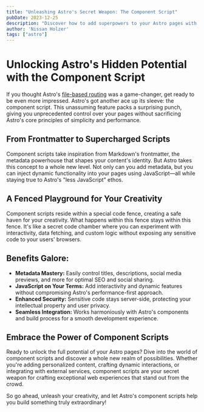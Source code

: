 ```yaml
---
title: "Unleashing Astro's Secret Weapon: The Component Script"
pubDate: 2023-12-25
description: "Discover how to add superpowers to your Astro pages with the unassuming, yet powerful component script."
author: 'Nissan Holzer'
tags: ["astro"]
---
```


# Unlocking Astro's Hidden Potential with the Component Script

If you thought Astro's <a href="/astrorouting/">file-based routing</a> was a game-changer, get ready to be even more impressed. Astro's got another ace up its sleeve: the component script. This unassuming feature packs a surprising punch, giving you unprecedented control over your pages without sacrificing Astro's core principles of simplicity and performance.

## From Frontmatter to Supercharged Scripts

Component scripts take inspiration from Markdown's frontmatter, the metadata powerhouse that shapes your content's identity. But Astro takes this concept to a whole new level. Not only can you add metadata, but you can inject dynamic functionality into your pages using JavaScript—all while staying true to Astro's "less JavaScript" ethos.

## A Fenced Playground for Your Creativity

Component scripts reside within a special code fence, creating a safe haven for your creativity. What happens within this fence stays within this fence. It's like a secret code chamber where you can experiment with interactivity, data fetching, and custom logic without exposing any sensitive code to your users' browsers.

## Benefits Galore:

- **Metadata Mastery:** Easily control titles, descriptions, social media previews, and more for optimal SEO and social sharing.
- **JavaScript on Your Terms:** Add interactivity and dynamic features without compromising Astro's performance-first approach.
- **Enhanced Security:** Sensitive code stays server-side, protecting your intellectual property and user privacy.
- **Seamless Integration:** Works harmoniously with Astro's components and build process for a smooth development experience.

## Embrace the Power of Component Scripts

Ready to unlock the full potential of your Astro pages? Dive into the world of component scripts and discover a whole new realm of possibilities. Whether you're adding personalized content, crafting dynamic interactions, or integrating with external services, component scripts are your secret weapon for crafting exceptional web experiences that stand out from the crowd.

So go ahead, unleash your creativity, and let Astro's component scripts help you build something truly extraordinary!


